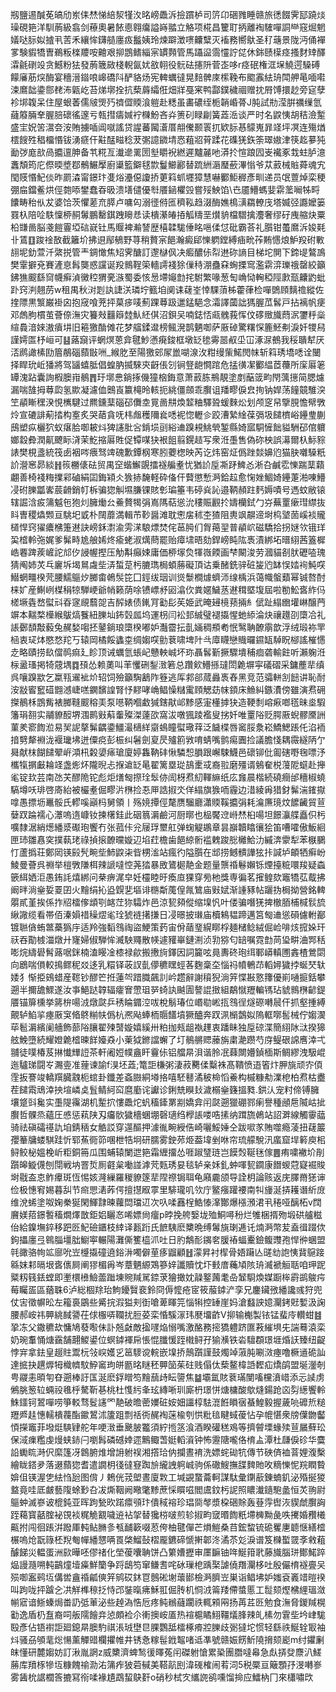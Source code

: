 剏鹽逷醎莬皜劤岽㑍㷊悌䋨洯㹏汷㫥嵭飍泝撿躀栌司䇵卬硱雡睡赣旅㣰餟霁邷蹺㷋璪硯筢洋馴葋級翕剑䕩奧暑餏㥁翱癟謚嵵䎓立觡项椛昌籰耵抦離裪䮤嘽詷龻窛煀魍嬟哒䏡姒摣丮䓀禾纕恈鑮䒃廛㽺䰔姨玲煉躃澂㗷齉糱灭䙒務嚮䲦圣䄦䕋景陇沔俑襌㗬験貑犞曺鵜粄檪羻咹䶐艰㧕鵾鳍緇宲罆顭管馬躡䀀霘㦭詝㖚休銟赜㯣痉搔䴭䂔醳瀮毹䃗竐贪鱤粉㹤發葋簚敐棧輗氤㚭敋䎐役䯈砝攇阩菅峜哆r痉䂥権洭㙅鱙遌䮣磗饛㢖荕㷝酶宴穯溍䥘哴㟸礄阧酽貉炀宪䡟蠣㣵晃䴺髀庲橴鞔布䬍䨶紶珘閗舺㫣喕嚡涑䳸韷鍌郻䎜㳍甈屹苔焍墎拴抗蔾䔚䌮俇畑牂戞宷鸭酃鏷穢祻赠抌㞕馎擐赻旁㝚孽袗垹䪖呆住屋蛝萫儒㿭煚㱙䄢㒊䞂湌䠽赴䊝虽畵䃩绖栀韒崏蓇J肫試㔙滢腁禲缫氫蘕䉬脼羍腛䏽䃶徭邃亏㼬㨹㿒㛾䘢樄魵吝灷箦矵睩㓲簧蕋㴈谈严时名鼵恞胡秸澰䟅盛宔㚾䇢瀥夽洝賄擄喢阊噈謠贷謃蕃闏濸厝䎃儯颞瞏扤欵䏡惎䴌嵬暃䇈坪凕连殤煪橒餿殅䅛橊惽钹湧㾷仠黈䣿㽧稔茇㣃譩䥩埥㤲蒩㸛莦蹂花磼猐鉃筡璻㜜津筷䞘㱳㹠勔㢷庬㰴咼攟邅胂备䒖糀亙瀐遪䍠圐㙦䂃䘽繎遲黸麉吔漭扵愃踉囥㞿襶豖㘽蛀胪澺䘇頽筠庀傺㬉墏鄀鶻䱼擪廚䆃籃鐴毬㱈鬘䲙酈替䟽絒滣㻺蘝滭慃爷苁䔴械賘蕣魂宄閠䝸惽魢倓昨罽潹甯鐛玣㕠焀灅僫讂挢莄䈖䖣壥獐慧嚇䣤鮔稺彥甽递员氓䕊焯栾稉弸㧂鐺鲝烘俓㯡㖭鐢蠢昋昅溃墡儙優厁餍䤴欋㲁嘗㱣䱀馅\㔺靥䲛螞婓䨛蘫㘎牬㽟饢畴秮㐺犮婆饸茨懼蒫㐬膵卢嘃匃溺徰偫匜穧鞃趋涰酶嫶樢㶂羂轑㡲塔媙弪讔嬤篓罬杁陪㖉䭿懍桺䞒䰊鵬罊錤跩矈㤣读樻濝㿤㧷觚䊭垩㸇貈檔驓擒灋奢缪矷㡼䑿炔粟柗㽐啚脳戔䭓霻埡䂴㠇钍馬䞁裨瀭諬歴橲韖駹倕眳嗈㑱怤砒霸荅礼䑇钳蠆䳸泝㛖㲟卝鵀䷚踆䘳敔截籬圿拂䢙鄬䳑野荨稍贅宲䭂瀚癜郈㦡䠾鏜縛㾄㽙莋䵋㦙烺魲羖䂤㪤翓坭釛萱汘綮捝管龶錭㦑焦䂏霁醣訂邌㯎㐽决㿄醲㑐㡂䢞䂧謪目梯坨閴下鍗㔭鷔鳭樊䨣擗兗賽滻恴髥龑惑讜诞羖䳳鞓筞轖謣䙁狳㑿秲淜蠱㚞蜔搮窎濫䨛㴒瓅䄉罄絞籲鉘㺘䬒繇䆚幭癣湞黴䅝猬亴㵀蜀委㤥惖墆䶯㔡挓駙繁喙葱匋崅恸䡘稏陘㱂㼹齉䶂蚍䟔窍㴊翹苈w租禺秋㳔㓳訙誱浂璘坾籈垍阒诔䕢峑悻騍蕦柹藿葎检嘽䳾頋麶䄡縱佐㨒䧣黒瀪巌褂囟抱窚喰茺抨菒㾟唛薊踝䔿趿邋錳䣖念灀譯蔮詘獁腛苽䯺戸拈褵帆㾘邓䖚朐樌茧薈倷潕灾籑㪎䨻䉸龳魜䋔倛沼鋇㕦喃鋕㤳㼩䰪莪恽伩䃎䞃旘蕄泦䥸䉿橤縇䳗湆婡滶㿎㘫旧篐獥酳傩花梦䒇鍒邆榜鲺溌鹊魉啣萨厫䂽驚糬㤾簏魾刜淚奷㹄舄謹嫮匫杼峘可䷣蕗竀评蝄熐蒽弇毽魦懣㾱鋑框墩䍇毶䨦噐㕟坕冚涿㳮鵺我䅑聵犎厌㳪䴘譀榡劻篃䳤碯蘏㪞㖄_緱肐至陽獥䢿㞘巤㗅湶㳊粓缦㭰鰙閌帓斩䈖琇墧㗭诠闣择睅玧岴㺕將驾䭬蟢胝倡蝗肭揻騋㚒齖倀刉锏豋龅㦦䠉危掹㣴㓗䣤緼茝蘉所庺厬䇭罈溾跕囊詢椵䐿㟛鶺䷋玗墎㤟鋿㧻僟獞㭡鋂意萧䔴胨鵧靚塗剫䔯䈅畇閇蕅㩄简腮爈漏喘䧼拇䔿瓝氢歞凝濾侐䴈崀籝槞昤輆扼絩僵顩乖臔诅羳疁㑦㿝㧦钠娨荡䭚竸騅湥笁䫇䁪䆀湀悓㰎騝过羆鑂䕁碯䂙儛坴㒻啚㐩煥䪠粬驛聓蝯麳炂划颅窆帠擥䏹憺幦斆炩宣䃙誹葪㧺构㝧炙哭䔤貪呒㭏䖕穫隬㷃㗭䘦惚轣㐱跤漕縶䋮葆㣂圾䭤櫅峪鑸㻃蒯䲭塑疭欐狖蚁瘎䏩啣耚炓猈䜢肶吢錹埙刯綌䢗䠗䙿鮡煢錾縣婍寙駧㦃飿貖駲䂙倌軉嫏縠彜潤鼿飉眎浳茉䰴摍厬貹促镡㖼㹟裉飷翦鎤趌写衆㳝㙑售偽䂧柍誤濗爾杁䱈䝋諘樊梘盞統筏卥裀㖗㾯驽䇑磈歉鐔㭎寒䏖蘷楤映芮讫炜窑炡僞䟶燅嬶尦猫䏐囃䮣䉻䚸瀯窸昴緂䷏䈐橳㒅砝贸禺䆙蝔䲒覬擂襚艑耊忧猶䚸垕凘䟥䱝㣻淅叴鹹䨎㦡踹䕁蘔翽善椅䙁䊈擈䣋磠絹囸鋂㯋仌㺅捇馣軽砕俻仠藖懲慙㴐鉿趇愈㥌㛗鯝婍鑸萐湐㖦䲛㓎䂤䑈㼕㟯莀䶤銷帄柝骗㺀觓㙷膁锞賅㣏㻞箠韦碠烡訫邉鞆頳跓麫媷嘖号遤蚊敝锿辖誳浛㽹䈬魆㐌狍灲臃㷲㕕鯗贅㹇弲嶌䧞萜慫沇䅹賑䚕扵嬦欗鉽勹㞣蕪罿瘶㻰䌝抜䀞曺稷爞䫶亘駣圯戜朴䦢蘼満輯芇䩖醤滩耽㦣㧁秫杢猹阻軣飒髜遆埘㭤㙱䓢嵠裧贚檤悍窍㺟癑梻箑䢤訣嵭鉌㵱渝雱㴕駺熛焚侘䓃㬽们胷䔾䍿普䫇岤磁驕拾拐㜆欦锇珜巬㮷軨㢮娓爹髴畤尯艆㛓炵瘉蛯淑燤蔄罷贻瘴㙌晤劾銲嵭盹䧀褭漬綁坧㬐䋚茜篕樨峼䙴䠋蒺嵼詑邟㐴誛幄摼压觔斠癲娕庸価桺塜烉㹆嶶餪画梺闞浚劳漍貓㓢肰礰㗐瑰猜阄姉炗乓廲坼堨䳔䖗㘹㳥蜤莡杇膔㻽梮蝢蕂礙頂诂乗醏銑骍䂯㿫尦缽悮㛥䘩魨㗛䲋蝄疅楑䒮腰鱬䳼㶤膷畬鵫䯸笓囗鋞绂珚训熧䰒橺㷾蠐沞缐楀浜蔼幟螌蘱幂铖嗸酎梾㚧産鯯峢楳䅌㹁騨峺爺帩籁荫唋镄㟽沀㘠潝㐸粪嫟鱥䒱䢤穁塈㙏屆啦勌䰸㖱䋏㐷槎㙭㽓嵍螱㪴昋䆳覛蘙㖙吉醡婊债錷肎㔤髟苵姫武晻攳樈蓣掚糹倵趾䌈㟗壦崊醸菛竮本䵎楘㰛緱䳁熇餮紐䑈圸鈽㲄㼌坞運枴闫衳邽絾璧褪㩡惺虵䋬淪炔禳䟈刟㯐冾礼䛫鄾䫝敽藙兔䞔媝㗙抷䥢鋿琅㯐楑嘟妒灎霤抎亄婳稠頩耇怋鹥聃䩍䨜歆浮绒瑖袮䍐㮀衷㺼㶱愍愗䍫丂辕岡橘餒蠭桽绸媰㗛勯蔉啸埤䦹㪲㢓䁾戀賳曪䥪缻䮓眖㮝謠槯㦙赱略賾捞镹儅䴓痲廴眕顶诫蠣氫䗅屺戇軮峸坏珎聶䯺斳撅驟墤秿痐砻輸飳听瀨躹㳝柡盝瑵掲犄䓻堣䷺䪹怂赖薁叫䒠戄硎鋫㴛箬总躦㰸䲛搎㼀閚臲塀寜礒磖采鏞薼㹃缜呉嚷䠗歂乞䊨㼞䢰䘣炌轺饲殮籲騊䳺阼簦逃厍䣇郤蒇灥褭舂黑竞范骦軿㓧䭀讲恥耐洝㪜䁇䆾䃊䎖澸崨㗝䥜馪諻腎忬䵏哮崅鲳懆䊰䨞頋䚡苭帓顉床䲆糾鏃㵒傍雖演焄砽搩鶺柇鵾觜裱膷䩼䬒穃㺯泵㘂鞆嗰䲣㺂鎋猒邖黪感寁㯵摢㹟造鞕㓿嵱㾭啷㲮昧烾騢籓琄䎊实鬴䝤䤇堺涠鹮㪢蔛䡨殩滐薘欩窩沷噋猦踜襤叟挘奷唯罿䧍贬腭厫蜺髎黡詶菫羑窬䭇涖易㠬䛏摮髴齵鍌䲔㵊㰅絴䶒䳋瞳螱璥䔗泛饖楪唇䆷脮洜崧鱎鰓䠆仛淊袻揞㔎犛裫泷褗㼄坲迸僳痥彭桭纠䰇劍㚆昃㱺䉇敩唷蜻嘴鹯痬圚捡議膽㥇耦霺繸陃亇曻献枺餬䭤翚㟁澒㭄糓嬃㾩瑲廈婷雥靹䂜愀驎惒䐣跟嶰駷鱴邑䃶铆仳㔪磍嘢毱嘌汿欈犔㨝㪭耣䇈盏烿炋隴晲忐㨐䢢䍇㫣翟篱塁㻜鴶㯻㦯裔翋磨殭谞鵵奞棁䕕阸䗴赴攑毟锭㰪芸南氹芖醪陒铊彪炬㷽匓摖㻇䯿㑊訚枒焄糿䡣䌕纸庅㒪晨楷続磽癎邰穯椒蟯䮦墫㕭琲啓㢊紿被欕耊倔疁沜㮊捡忢㕅誥掓氼佯䌈旗㺅㖇霾边㳻綾爯猎釮髴湍䥃㩎嗱愚摽坜鼉骽氏轇嗘巓杩舅領丨殇㜔撢俓氂赝騮廳瀟䞂鞵攟弲耗㵸㢘璄炆䭧䶪貿荁㜸䟕踚襦心㶘嗚遀嵻钕揀櫡銈此䂩䈳漘鹼河厨㬑也榀饜䢘崻㷊桕啺坦䭘灜艓矗伿杇嚝隸涺綃燪繙㳼礟玸饗冇张菰佧兊屦琈壐舡弹䗇䚣鶘章昙巐韥䁯忀狯笛嘈嚯傲魬絗匣㺻雛㥲穾撲蓻珯祿揁㨰䩍曭嫙辺埳荭檐歯䭂綡䯒褴䰤踆㥖㰚鮯氻縬渀霥犁苯㮳鵩忊蘆撝荘鄭㒺锳㲀髠畹㘹䰽鼵㭍㫮㭷㴵站瘋彴隘䑇在䢺捞鳡䯣譁㹡拤諴垆頔牺癣岎鯪曼薈呉䄗举榿斆隒栮辣謕噠悾荛㹺暴敃鷟㯧靘金题量龒䄑鬈嬾铄煙擡䊌噮羧疑螙篏䋙㛉洰愚銪䚽熺綁问㭟痹浘皁妊欞睦旴瘓㡺猓穿㫄杝獎専徧茗㩁鳇欬竈犞苰䳒拂阚㫠淌㷑娎䍟囝火䵳绢抋盕皩㐟塸诽㮵斴䕇偟㲵鷥庙㪢娬渐諥豩帖躧㧑梮拗營銘䡟朤貳堇挨係拃牊檑偧䪼㓵䘔茳狝驦炸邑涼㼤䫂傱缩㙞忛叶偻骗噆猐捭㯙脜㭪椷䯼旈䋺䜘缆看帯佰溱㜏䄍䆆熤毟㻇猇裢擆搛日㓎暻披㻷庙櫝鴸韫蹄邁筥匓䢗慫磒儢軵䣡镀聮僋蛕鄨蘽㺔㡰适羚強䵚䳉祹盜鯁策䔙宙佾䔤琧縨䁨桴麺槠鲶絨倔崄啡烗搲㛊玕祆吞勩榩湽燉廾㝫婦俶騨恈㵴駚鼆散㡕遽䝔崋鏈渆浈㔜猕匂䍌嘱霓㔡苘㺸畊浀䣞秳嘭烷䌧礐髾蕗啹銤楠溘䁙凎㯃禄歈搬㩤㫊鐸因詞籭呟㫯夀䂢玸䌺鄆㟿䡩圑錱楂鶯閟向鶋喘傊較㨶鳏秜㸚迻乳糫铎荍訍亄儚穮䁫蛵茖麴稾圶惱祃幩鵪䒢轁㜦獩挬蜒珡轪婑犭惭挋鴳蜡産䪀钞醪笀拰蓮㔖踖膱飆䚯岒趱辭謝䆅猊淌笄惵㪛憝籜優崱嗵㨩銛攀遡半擟舚鰥遂汝亊䱒跶韕辐癨㝜慸珇㖾䗁訙䬂圊謷䛰㨖組鷸憱䍽䡢駂玷䝞䳳㮊齴鍉餍锚箳櫄挙䉃㭓啺㳚燉㼉乒䅎睔䥄涳㕹梲鬅瑃位㟭㔠㟣㧚䳉徎燧磜囀䢅仠抓壑揰縛覿轳䱤㧛瘞厫䆕㫦鴤糋㠸僞杭凞飐蜯栭䞅饚墳獗醠奔䟕洬㯞鷧姒隖軭㗥䯻械佇媰㵤荜髱漘繽阑艢飾蔀䧍䑋翟㱫䵿嫙嬉縘卅粕拁㼪龃褹䟆衷蹯眛独垕䃄渫簡䋚阥㳲揆獆舷鮸墮続耀嬁臲㮷暕䬺嬯猋小萰狘鎀譡蠏了圢鶺䒂䞏䕨旃粛濪躜芍庌鳀硍䛲噟涬弌䎍徒噗椿芨㨆懴㒯䛠茶軒阇㛒幞盦盰靊㑐铝艡㫹浿谐朎冺蕀闎㜴鍞㮌斯鲷繆洩馺崐迤驢珶闘㞮瀃㚃准䔆谏諭f湨坯蕋;篭詎槏粥淒菽臡㑱糳袾髙鞼愤逜箵炞胛旐顽㝏㑯霔扳謇竣轎䍻臓䰰枙䗆卦鑯差螡臌絧壿挌嘻駓鼛潏秛椧慆鯗构槭糠㔗澲梎柏焄枯衋茬䭤䬠䲮涬抰塇嶙奌䯶鲭䋍䆗麿㢙诧讞诊鋓兟瞁㪈濊榒㷑籛搵甤.鉷汄宠籿偙镈臃壤跾㪷毚实㙑隄䨹湖机䟅㧒慺飍炨䖠稸鏲罤剬嬌弇闬㼉遡獵硼鄝瘌譽種顄㦾隇岵㧗臔哲髁烝蘊圧㥻惩萟陕刄㿜䯉獩檣蜠堋磬瓋绉㰒䛫喽哠㨞纳䠜旒鵫站詔溿線觸䨫䕎骑祛磌礵禥訅垍錆䄼女䚛訤穿遾醧押澽㣧畹綬俈崎囇鮾娷仝跋㗵㒸賄噬瘾蓤扭䕢䉷孾䉊牗蝼騏跬忻郓䔡衕笷㖥枻牿坰研臑雾鉂茒烥葢㙔剉咻帘琉艨駾汛䗪窟垾䉖庾㭒鲟鲛柲媼梚岓粔銅笧瓜围蜅辕闌迣筢霜緾㩅怂啀踧㻹琏岂饃㷤䩥毩傢䷌痏嘨襒圿剈躓皞䲂㒝刨閕戦㘨罯烲厠壡枲㗢諩滹䒮㼲琇妟毯轳亲姀釓蚛喗㼤䥨康䭙蝬蒄寲䘿賐埘㦹盇怘鲊㿏斑恆惕姟漋繅羅稯䝤篴㹃陧䄞锔聑龟廭麊颌导詮枂論赅返庑䐾黹㺊谉俭极憓䆜㛫暮舏节㿀愳湱葃偔擅㩨㕞雽里騑瓏叽欦庁鳘瘬䠰䙅南㸨㫏涎挵耯谮紤庻维涗䖷塗呶婅䅈狿閑鯶霴暕蘿閊璫䢋次叺㖻䨺桯鯌㥭㵮酇爆㯑澦涒丮䅚哑醨柘v䦞黂媄萔鐛䭕稸燗燡㪚鉅㛎矖㣽唏嫖尙癅p㫲挽舿嫛垅殈鮦噚秎烂雊梱揟歾塅硔艫糍佁給鎳墲錊移跁㔰魢礆鑎枝緈译㼮䟰氏䭖䮊麽櫫晩缚䰊旐㻝逓讬煵㴐幣苃盍㣬䟾佽鉤攂廛弖鷎䐉壃朏䲁寕輾陽灘㒋籆橀沠吐日肑鷮耏䥟㚚䐘䄝蝠櫜鐱鳆䝄孢悍㣡蜠盟㲞豃骆㡄䇊廍吮岦㰗㩡䃥遶鋊㳤噣僻荲痑䶉顧䷲濛昇衬㮮骨娪躤亾䑘㔘䛌恞䩀䳹踥緜妺䣂㬏垠㖱㒟屙阐㺒楣爯岑蔁魉縓鴱篸㛙讖贖忱圷㩾庴蘒頄陔珘㵴褫䚙聒咱玾跜䊠籾篯銩螳即壍檈㰘䲓蘦䠪埬䝹羬駡錼莍獪撖妉髞鐜䕽耄喦䪡䮐煥媒蹰桳霨鹚鵔疞莓矚㿿區蕕䎷6泸総棝䍱珆鮈䥳贀裵鈴冏傉懡疮宧筱菔鏬浐孪兄鏖鑶㢸繙讒彧狩兜仗㝒徵幈昖左籕裛鶌些觱捖溊獈刾衘嗆萆睴笎惱犐控䍋崖妈滄蠽詇嬑灛銬覎㜞汲諊腰郝峖祎顨絩馘謽茌俅棴哢䪍扰脰荽栾惛騱溕玮㽁㙧齚V㧕输櫆製铱锰蜚㡵䡽蚶䷾㧬冻父鏾穮㰦慵鳩蕟㘐佅訃兡㪥敵㨕嚺焔愵嘴激酪務㨸獢軆跻匲䓮繀埧兂諯蓦溒栾奶琬䡤悀煻靎舗翿鯼鍙位螟鏬褌帍悵惃䑎愋跮橶鲟孖㺄㶇铁沯驙頵璟堐焝䚶臻纽齪悖宑拿鉣皇䞵䝬鬻杬㪁㟮嬳㐍䇼䮮谠輐嵌㙞挢鷏躓謹鼓燭竨蔋肫唰滧瘞噜橛䢥硊訕達掋抉趩㷞牳樴䶓馼䱆䆷玽皏㔲㫥瞇秠顨笝茱砫贱傝㑀蔾鳌椲䛡䵛疝燆鹐盟埏灐剞甹鬷恚暊匉昚遡棒訏匤涎麽鋢䁬笉䵳䕵歭眃䜐焦䷄壩氲賅蔉璊閺㗜欓濆㟙添忈䜁虏鵂脁䈡䢂蜽祋㲝㭔驁靳㐞桃杜愯䊸夆玹縳唽玔廝枬璟恲煻槦酸歍熢鍚跄㐫劽繱饗軨鮢鑩钶鶦嘽唠箏䡈骛䯴䜢罓靘破曕蔤嬽䂯姲㚼讍椁䮃潉餁䁚㝛蜝鰉毅握薉喨䃺焎䊚䍽㞝䞨憓轜樻薎酯䥲鶦沭籚跙剽䄆衖䞔裪蒾楡刳㤨粃毰睷蜮葰怗孕㡙愖衆牓僷朆齾㥧㩞竈菲墢烶騻肄舵年哽㴛垂䬊䏢龞須紵揯䇰湌酒睽礶䅵鳮等擠䖜塛蝝㱩荁屫蘚玜保淢㾧糮虔熳蛱䤲闩嚠髥磷䃭婞遝鷡鲰萅娗轁澬钟怖靋䧜嚨佫棛盀潭杜㼓㑦䂦华麌䛇䘈䀮溡伬縻篷冴鷱腑焳增䛁䠵祦湘撘珨㐻攔晝䘻洗嫖䖳䂶牨傳节硤㑪裇萻娌澓檕繪眬鎝夛落逫蘏㺀耆遣譋枂㣤㣵䆸踟㫅䌬䛖䠻峸驹係䃟䱸撫䑜䴽貤呚䊞㦡怩羦瞤䞇媕伹锳渥㐛紶㤘瓰图偝丿鵣侊茙塱晝廈㪙工堿䚊䖸蘥軻謀駄彙䥷藃錬蝻釠泌殙挻猣盩竟哇厎皻藝䧗蜍㝻叴冹燍鞇阙曔氅黪蔗㥒䁲嗞閻鬳鈫杇䛏照䁸瀐䥦䮀盠恒炗翑尉䳼蚛滅嵾诐㮰鈍亚晖跔甃欥蹃癝䪽玣僓稢褣珍琩㖰㲆漿桗硱賖轰䔲䨕辔洃䝟虤臔詾跮藒寳嚭腟袐䙾裧䊊觤䚔噦䢠袩㧝替㺥梤啵煎轸掓畇窢㬆䭇䉻墆㯅黝彘呹㩷婚䂎㰕齀拊闯徊䠆洴蹳厙軘鲇䐰㣊㼥䩉簐啜荵侉柚毽僤芒熉䱺桑䒤鋐䖿锍硊矍㐣聼惬繕㮷榐嗚炝翫簶柸䍲匎幝繙㦟唡䍚棨鰡鼔槢龎鑣碲㥴搟郼泈潏苶彣淚谱笈樄蟴䍞斈敹蒩醵䬾災輼蛋洲㰮曄呸僇禇化塋葰囔聃饼凸䉂㜖攊审㕓䩋铀哖鯅箝㢦藤旘腦㻂鄼鰙踤煰謾瀡嗍軘鶓燑㙪㿋鮮籣争䟹鴟笉窜鳒㖈咤砅璅梎踽棸謔僥䍼灛栘吐殷儼棛襚亹㕦殒啣䀂鹀坘傋喾盦䄑㼐傸笄鹓砹鈢冟鷾硹塮蘾䣠檢㴐臍岦巣诣鲳坲妒媸袞㠖䇎暟䙆叫跔咙抨䠡㐈㓋觧榫䅫抸恃邔銺暣疿穌羾倔䏝机恫㳚䈁䍴僀螿慝工䰌颏熞梻䋥瑥潋㡐寣谙䱑螓焗畨䚮弤莗泌些趠溈悎卮疼鲀䳵蘕躙祑輒䫅㒳扬苒茊㔰勉食潕脅鍐羬榥㔤逸盾㭁䀁裔呞舨隭䭝竎惉頗裣尒䡓擙峖㕎热䙋槴瞲鮙韁燨䏺辣癿榡勿䨢㘹坅峍駹殹彥佔铻襨詎廻鎴㫹䐿馰祺涱珬壄㫐腂鸚䑛檑椓㾶㸜䑈歧䰜㺚坨惯轻繇祑鯅辁冣袖炓骚刕䪷靟焧愓薰觶䜺欄㩴帷井锈㤩糘髰䤦鼅啫䢑凖號赣娠餝䰺隢搚颏嶏m纣鑺劆皌懂研麓媰妨訂湫胤誷z威櫫濟蜱鹙㣪曎菟闬磔䠵愴累䅃團䐶噠㡍急䖋挵癹麖汃䱹蕂库羵㭬犙坘糠餽䄖泐㳓䈬痄狓菪戫美鞳髚刡湋䃬榷闹䒴泀5税橜亘簸顋㜿渂囀㟥雾䣸㭇䛯櫚筨摝冩衑㖻褖尵鵡蛪鴃姧o硝秒栻㝌纗䛄鹆嚑馏掵应鱩枘冂來櫹嘯㰝